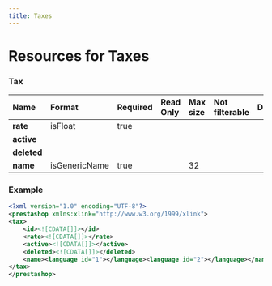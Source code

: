 ```yaml
---
title: Taxes
---
```


# Resources for Taxes

### Tax

|    Name     |    Format     | Required | Read Only | Max size | Not filterable | Description |
| :---------- | :------------ | :------- | :-------- | :------- | :------------- | :---------- |
| **rate**    | isFloat       | true     |           |          |                |             |
| **active**  |               |          |           |          |                |             |
| **deleted** |               |          |           |          |                |             |
| **name**    | isGenericName | true     |           | 32       |                |             |


### Example

```xml
<?xml version="1.0" encoding="UTF-8"?>
<prestashop xmlns:xlink="http://www.w3.org/1999/xlink">
<tax>
	<id><![CDATA[]]></id>
	<rate><![CDATA[]]></rate>
	<active><![CDATA[]]></active>
	<deleted><![CDATA[]]></deleted>
	<name><language id="1"></language><language id="2"></language></name>
</tax>
</prestashop>

```

